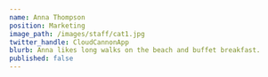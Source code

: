 ```yaml
---
name: Anna Thompson
position: Marketing
image_path: /images/staff/cat1.jpg
twitter_handle: CloudCannonApp
blurb: Anna likes long walks on the beach and buffet breakfast.
published: false
---
```

